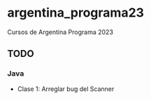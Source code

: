 # argentina_programa23
Cursos de Argentina Programa 2023

## TODO
### Java
* Clase 1: Arreglar bug del Scanner

